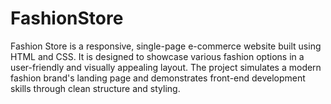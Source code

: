 # FashionStore
Fashion Store is a responsive, single-page e-commerce website built using HTML and CSS. It is designed to showcase various fashion options in a user-friendly and visually appealing layout. The project simulates a modern fashion brand's landing page and demonstrates front-end development skills through clean structure and styling.
